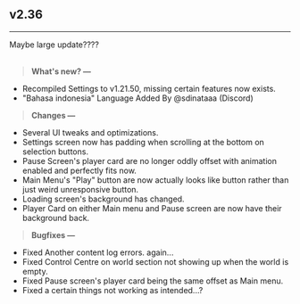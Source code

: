 ## v2.36
---
Maybe large update????<br><br>
> **What's new? —**
- Recompiled Settings to v1.21.50, missing certain features now exists.
- "Bahasa indonesia" Language Added By @sdinataaa (Discord)

> **Changes —**
- Several UI tweaks and optimizations.
- Settings screen now has padding when scrolling at the bottom on selection buttons.
- Pause Screen's player card are no longer oddly offset with animation enabled and perfectly fits now.
- Main Menu's "Play" button are now actually looks like button rather than just weird unresponsive button.
- Loading screen's background has changed.
- Player Card on either Main menu and Pause screen are now have their background back.

> **Bugfixes —**
- Fixed Another content log errors. again...
- Fixed Control Centre on world section not showing up when the world is empty.
- Fixed Pause screen's player card being the same offset as Main menu.
- Fixed a certain things not working as intended...?